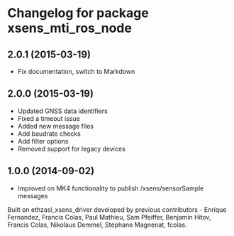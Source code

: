 # Changelog for package xsens_mti_ros_node

## 2.0.1 (2015-03-19)
* Fix documentation, switch to Markdown

## 2.0.0 (2015-03-19)
* Updated GNSS data identifiers
* Fixed a timeout issue
* Added new message files
* Add baudrate checks
* Add filter options
* Removed support for legacy devices

## 1.0.0 (2014-09-02)
* Improved on MK4 functionality to publish /xsens/sensorSample messages

Built on ethzasl_xsens_driver developed by previous contributors - Enrique Fernandez, Francis Colas, Paul Mathieu, Sam Pfeiffer, 
Benjamin Hitov, Francis Colas, Nikolaus Demmel, Stéphane Magnenat, fcolas.
